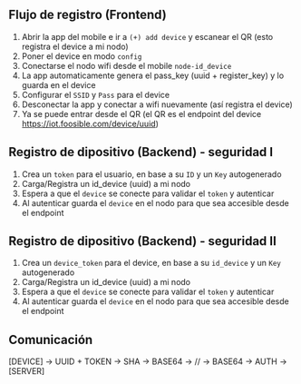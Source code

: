 ## Flujo de registro (Frontend)


1. Abrir la app del mobile e ir a `(+) add device` y escanear el QR (esto registra el device a mi nodo)
2. Poner el device en modo `config`
3. Conectarse el nodo wifi desde el mobile `node-id_device`
4. La app automaticamente genera el pass_key (uuid + register_key) y lo guarda en el device
5. Configurar el `SSID` y `Pass` para el device
6. Desconectar la app y conectar a wifi nuevamente (así registra el device)
7. Ya se puede entrar desde el QR (el QR es el endpoint del device https://iot.foosible.com/device/uuid)


## Registro de dipositivo (Backend) - seguridad I

1. Crea un `token` para el usuario, en base a su `ID` y un `Key` autogenerado
2. Carga/Registra un id_device (uuid) a mi nodo
3. Espera a que el `device` se conecte para validar el `token` y autenticar
4. Al autenticar guarda el `device` en el nodo para que sea accesible desde el endpoint

## Registro de dipositivo (Backend) - seguridad II

1. Crea un `device_token` para el device, en base a su `id_device` y un `Key` autogenerado
2. Carga/Registra un id_device (uuid) a mi nodo
3. Espera a que el `device` se conecte para validar el `token` y autenticar
4. Al autenticar guarda el `device` en el nodo para que sea accesible desde el endpoint


## Comunicación

[DEVICE] -> UUID + TOKEN -> SHA -> BASE64 -> // -> BASE64 -> AUTH -> [SERVER]
